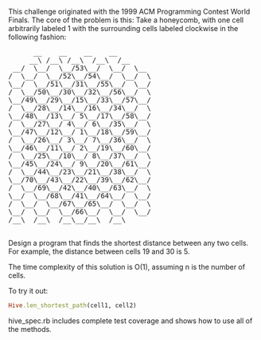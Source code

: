 This challenge originated with the 1999 ACM Programming Contest World Finals. The core of the problem is this: Take a honeycomb, with one cell arbitrarily labeled 1 with the surrounding cells labeled clockwise in the following fashion:

<pre>
      __    __    __    __       
     __\ /__\ /__\  /__\  /__    
 __/  \__/  \__/53\__/  \__/  \__
/  \__/  \__/52\__/54\__/  \__/  \
\__/  \__/51\__/31\__/55\__/  \__/
/  \__/50\__/30\__/32\__/56\__/  \
\__/49\__/29\__/15\__/33\__/57\__/
/  \__/28\__/14\__/16\__/34\__/  \
\__/48\__/13\__/ 5\__/17\__/58\__/
/  \__/27\__/ 4\__/ 6\__/35\__/  \
\__/47\__/12\__/ 1\__/18\__/59\__/
/  \__/26\__/ 3\__/ 7\__/36\__/  \
\__/46\__/11\__/ 2\__/19\__/60\__/
/  \__/25\__/10\__/ 8\__/37\__/  \
\__/45\__/24\__/ 9\__/20\__/61\__/
/  \__/44\__/23\__/21\__/38\__/  \
\__/70\__/43\__/22\__/39\__/62\__/
/  \__/69\__/42\__/40\__/63\__/  \
\__/  \__/68\__/41\__/64\__/  \__/
/  \__/  \__/67\__/65\__/  \__/  \
\__/  \__/  \__/66\__/  \__/  \__/
/__\  /__\  /__\__/__\  /__\   

</pre>

Design a program that finds the shortest distance between any two cells. For example, the distance between cells 19 and 30 is 5.

The time complexity of this solution is O(1), assuming n is the number of cells.

To try it out:

```ruby
Hive.len_shortest_path(cell1, cell2)
```

hive_spec.rb includes complete test coverage and shows how to use all of the methods.